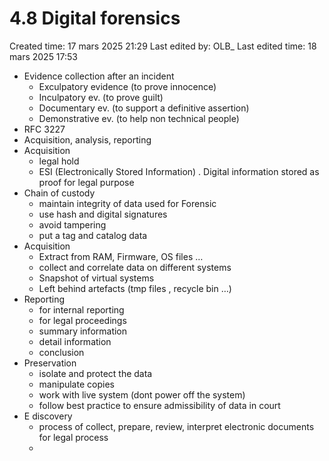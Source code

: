 # 4.8 Digital forensics

Created time: 17 mars 2025 21:29
Last edited by: OLB_
Last edited time: 18 mars 2025 17:53

- Evidence collection after an incident
    - Exculpatory evidence (to prove innocence)
    - Inculpatory ev. (to prove guilt)
    - Documentary ev. (to support a definitive assertion)
    - Demonstrative ev. (to help non technical people)
- RFC 3227
- Acquisition, analysis, reporting
- Acquisition
    - legal hold
    - ESI (Electronically Stored Information) . Digital information stored as proof for legal purpose
- Chain of custody
    - maintain integrity of data used for Forensic
    - use hash and digital signatures
    - avoid tampering
    - put a tag and catalog data
- Acquisition
    - Extract from RAM, Firmware, OS files …
    - collect and correlate data on different systems
    - Snapshot of virtual systems
    - Left behind artefacts (tmp files , recycle bin …)
- Reporting
    - for internal reporting
    - for legal proceedings
    - summary information
    - detail information
    - conclusion
- Preservation
    - isolate and protect the data
    - manipulate copies
    - work with live system (dont power off the system)
    - follow best practice to ensure admissibility of data in court
- E discovery
    - process of collect, prepare, review, interpret electronic documents for legal process
    -